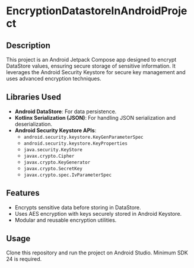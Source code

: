# EncryptionDatastoreInAndroidProject

## Description
This project is an Android Jetpack Compose app designed to encrypt DataStore values, ensuring secure storage of sensitive information. It leverages the Android Security Keystore for secure key management and uses advanced encryption techniques.

## Libraries Used
- **Android DataStore**: For data persistence.
- **Kotlinx Serialization (JSON)**: For handling JSON serialization and deserialization.
- **Android Security Keystore APIs**:
  - `android.security.keystore.KeyGenParameterSpec`
  - `android.security.keystore.KeyProperties`
  - `java.security.KeyStore`
  - `javax.crypto.Cipher`
  - `javax.crypto.KeyGenerator`
  - `javax.crypto.SecretKey`
  - `javax.crypto.spec.IvParameterSpec`

## Features
- Encrypts sensitive data before storing in DataStore.
- Uses AES encryption with keys securely stored in Android Keystore.
- Modular and reusable encryption utilities.

## Usage
Clone this repository and run the project on Android Studio. Minimum SDK 24 is required.

